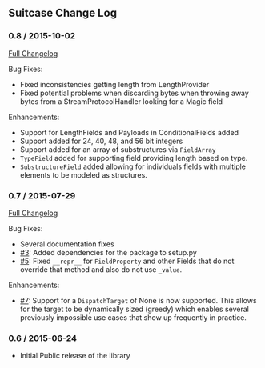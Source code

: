 ## Suitcase Change Log

### 0.8 / 2015-10-02
[Full Changelog](https://github.com/digidotcom/python-suitcase/compare/0.7...0.8)

Bug Fixes:

* Fixed inconsistencies getting length from LengthProvider
* Fixed potential problems when discarding bytes when throwing away
  bytes from a StreamProtocolHandler looking for a Magic field

Enhancements:

* Support for LengthFields and Payloads in ConditionalFields added
* Support added for 24, 40, 48, and 56 bit integers
* Support added for an array of substructures via `FieldArray`
* `TypeField` added for supporting field providing length based on type.
* `SubstructureField` added allowing for individuals fields with
  multiple elements to be modeled as structures.

### 0.7 / 2015-07-29
[Full Changelog](https://github.com/digidotcom/python-suitcase/compare/0.6...0.7)

Bug Fixes:

* Several documentation fixes
* [#3](https://github.com/digidotcom/python-suitcase/issues/3):
  Added dependencies for the package to setup.py
* [#5](https://github.com/digidotcom/python-suitcase/issues/5): Fixed
  `__repr__` for `FieldProperty` and other Fields that do not override
  that method and also do not use `_value`.

Enhancements:

* [#7](https://github.com/digidotcom/python-suitcase/issues/7):
  Support for a `DispatchTarget` of None is now supported.  This
  allows for the target to be dynamically sized (greedy) which enables
  several previously impossible use cases that show up frequently in
  practice.

### 0.6 / 2015-06-24

* Initial Public release of the library
